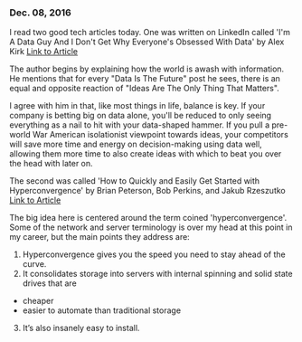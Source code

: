 ### Dec. 08, 2016

I read two good tech articles today.  One was written on LinkedIn called 'I'm A Data Guy And I Don't Get Why Everyone's Obsessed With Data' by
Alex Kirk [Link to Article](https://www.linkedin.com/pulse/im-data-guy-i-dont-get-why-everyones-obsessed-alex-kirk?trk=eml-email_feed_ecosystem_digest_01-hero-0-null&midToken=AQFVbWn_YBH0mw&fromEmail=fromEmail&ut=0lMCWRCCLyIDw1)

The author begins by explaining how the world is awash with information.  He mentions that for every "Data Is The Future" post he sees,
there is an equal and opposite reaction of "Ideas Are The Only Thing That Matters".

I agree with him in that, like most things in life, balance is key.  If your company is betting big on data alone, you'll be reduced
to only seeing everything as a nail to hit with your data-shaped hammer.  If you pull a pre-world War American isolationist viewpoint
towards ideas, your competitors will save more time and energy on decision-making using data well, allowing them more time to also create
ideas with which to beat you over the head with later on.

The second was called 'How to Quickly and Easily Get Started with Hyperconvergence' by Brian Peterson, Bob Perkins, and Jakub Rzeszutko
[Link to Article](http://focus.forsythe.com/articles/526/How-to-Quickly-and-Easily-Get-Started-with-Hyperconvergence)

The big idea here is centered around the term coined 'hyperconvergence'.  Some of the network and server terminology is over my head at this
point in my career, but the main points they address are:
1. Hyperconvergence gives you the speed you need to stay ahead of the curve.
2. It consolidates storage into servers with internal spinning and solid state drives that are
  * cheaper
  * easier to automate than traditional storage
3. It’s also insanely easy to install.
